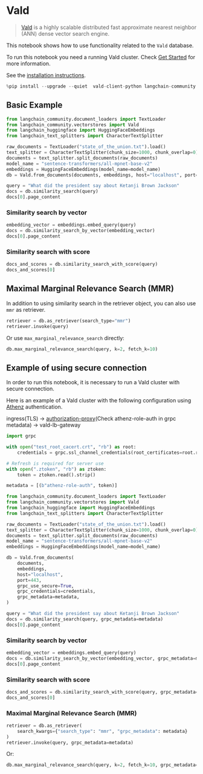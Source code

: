 # Vald

> [Vald](https://github.com/vdaas/vald) is a highly scalable distributed fast approximate nearest neighbor (ANN) dense vector search engine.

This notebook shows how to use functionality related to the `Vald` database.

To run this notebook you need a running Vald cluster.
Check [Get Started](https://github.com/vdaas/vald#get-started) for more information.

See the [installation instructions](https://github.com/vdaas/vald-client-python#install).


```python
%pip install --upgrade --quiet  vald-client-python langchain-community
```

## Basic Example


```python
from langchain_community.document_loaders import TextLoader
from langchain_community.vectorstores import Vald
from langchain_huggingface import HuggingFaceEmbeddings
from langchain_text_splitters import CharacterTextSplitter

raw_documents = TextLoader("state_of_the_union.txt").load()
text_splitter = CharacterTextSplitter(chunk_size=1000, chunk_overlap=0)
documents = text_splitter.split_documents(raw_documents)
model_name = "sentence-transformers/all-mpnet-base-v2"
embeddings = HuggingFaceEmbeddings(model_name=model_name)
db = Vald.from_documents(documents, embeddings, host="localhost", port=8080)
```


```python
query = "What did the president say about Ketanji Brown Jackson"
docs = db.similarity_search(query)
docs[0].page_content
```

### Similarity search by vector


```python
embedding_vector = embeddings.embed_query(query)
docs = db.similarity_search_by_vector(embedding_vector)
docs[0].page_content
```

### Similarity search with score


```python
docs_and_scores = db.similarity_search_with_score(query)
docs_and_scores[0]
```

## Maximal Marginal Relevance Search (MMR)

In addition to using similarity search in the retriever object, you can also use `mmr` as retriever.


```python
retriever = db.as_retriever(search_type="mmr")
retriever.invoke(query)
```

Or use `max_marginal_relevance_search` directly:


```python
db.max_marginal_relevance_search(query, k=2, fetch_k=10)
```

## Example of using secure connection
In order to run this notebook, it is necessary to run a Vald cluster with secure connection.

Here is an example of a Vald cluster with the following configuration using [Athenz](https://github.com/AthenZ/athenz) authentication.

ingress(TLS) -> [authorization-proxy](https://github.com/AthenZ/authorization-proxy)(Check athenz-role-auth in grpc metadata) -> vald-lb-gateway


```python
import grpc

with open("test_root_cacert.crt", "rb") as root:
    credentials = grpc.ssl_channel_credentials(root_certificates=root.read())

# Refresh is required for server use
with open(".ztoken", "rb") as ztoken:
    token = ztoken.read().strip()

metadata = [(b"athenz-role-auth", token)]
```


```python
from langchain_community.document_loaders import TextLoader
from langchain_community.vectorstores import Vald
from langchain_huggingface import HuggingFaceEmbeddings
from langchain_text_splitters import CharacterTextSplitter

raw_documents = TextLoader("state_of_the_union.txt").load()
text_splitter = CharacterTextSplitter(chunk_size=1000, chunk_overlap=0)
documents = text_splitter.split_documents(raw_documents)
model_name = "sentence-transformers/all-mpnet-base-v2"
embeddings = HuggingFaceEmbeddings(model_name=model_name)

db = Vald.from_documents(
    documents,
    embeddings,
    host="localhost",
    port=443,
    grpc_use_secure=True,
    grpc_credentials=credentials,
    grpc_metadata=metadata,
)
```


```python
query = "What did the president say about Ketanji Brown Jackson"
docs = db.similarity_search(query, grpc_metadata=metadata)
docs[0].page_content
```

### Similarity search by vector


```python
embedding_vector = embeddings.embed_query(query)
docs = db.similarity_search_by_vector(embedding_vector, grpc_metadata=metadata)
docs[0].page_content
```

### Similarity search with score


```python
docs_and_scores = db.similarity_search_with_score(query, grpc_metadata=metadata)
docs_and_scores[0]
```

### Maximal Marginal Relevance Search (MMR)


```python
retriever = db.as_retriever(
    search_kwargs={"search_type": "mmr", "grpc_metadata": metadata}
)
retriever.invoke(query, grpc_metadata=metadata)
```

Or:


```python
db.max_marginal_relevance_search(query, k=2, fetch_k=10, grpc_metadata=metadata)
```
